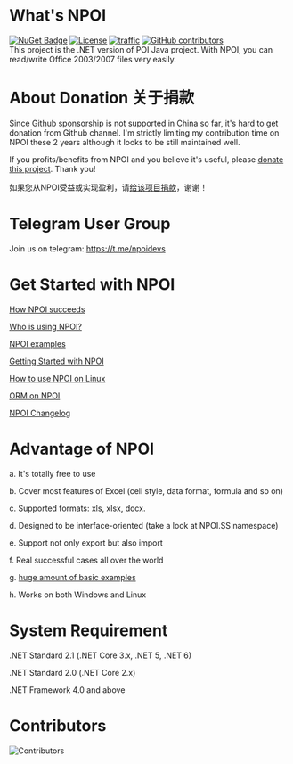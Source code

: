 What's NPOI
===================
[![NuGet Badge](https://buildstats.info/nuget/NPOI)](https://www.nuget.org/packages/NPOI)
[![License](https://img.shields.io/badge/License-Apache%202.0-blue.svg?style=flat-square&logo=Apache)](LICENSE)
[![traffic](https://api.segment.io/v1/pixel/track?data=ewogICJ3cml0ZUtleSI6ICJBV2NjaWd1UkhKODBuNkJ4WlI4cHRaRzBINzY0RmJObCIsCiAgInVzZXJJZCI6ICJ0b255cXVzIiwKICAiZXZlbnQiOiAiTlBPSSBIb21lcGFnZSIKfQ==
)](#)
<a href="https://github.com/nissl-lab/npoi/graphs/contributors">
    <img
      src="https://img.shields.io/github/contributors/nissl-lab/npoi?logo=github&label=contributors"
      alt="GitHub contributors"
    />
  </a>
<br />
This project is the .NET version of POI Java project. With NPOI, you can read/write Office 2003/2007 files very easily.<br />

About Donation 关于捐款
============
Since Github sponsorship is not supported in China so far, it's hard to get donation from Github channel. I'm strictly limiting my contribution time on NPOI these 2 years although it looks to be still maintained well. 

If you profits/benefits from NPOI and you believe it's useful, please [donate this project](https://github.com/nissl-lab/npoi/discussions/923). Thank you!

如果您从NPOI受益或实现盈利，请[给该项目捐款](https://github.com/nissl-lab/npoi/discussions/923)，谢谢！


Telegram User Group
================
Join us on telegram: https://t.me/npoidevs

Get Started with NPOI
============
[How NPOI succeeds](https://tonyqus.medium.com/how-npoi-succeeds-67ceb7333eb)

[Who is using NPOI?](https://github.com/nissl-lab/npoi/issues/705)

[NPOI examples](https://github.com/nissl-lab/npoi-examples)

[Getting Started with NPOI](https://github.com/nissl-lab/npoi/wiki/Getting-Started-with-NPOI)

[How to use NPOI on Linux](https://github.com/nissl-lab/npoi/wiki/How-to-use-NPOI-on-Linux)

[ORM on NPOI](https://github.com/nissl-lab/npoi/wiki/ORM-on-NPOI)

[NPOI Changelog](https://github.com/nissl-lab/npoi/wiki/Changelog)

Advantage of NPOI
=================
a. It's totally free to use

b. Cover most features of Excel (cell style, data format, formula and so on)

c. Supported formats: xls, xlsx, docx.

d. Designed to be interface-oriented (take a look at NPOI.SS namespace)

e. Support not only export but also import

f. Real successful cases all over the world

g. [huge amount of basic examples](https://github.com/nissl-lab/npoi-examples)

h. Works on both Windows and Linux 


System Requirement
===================
.NET Standard 2.1 (.NET Core 3.x, .NET 5, .NET 6)

.NET Standard 2.0 (.NET Core 2.x)

.NET Framework 4.0 and above

Contributors
===================
![Contributors](https://contrib.rocks/image?repo=nissl-lab/npoi)

